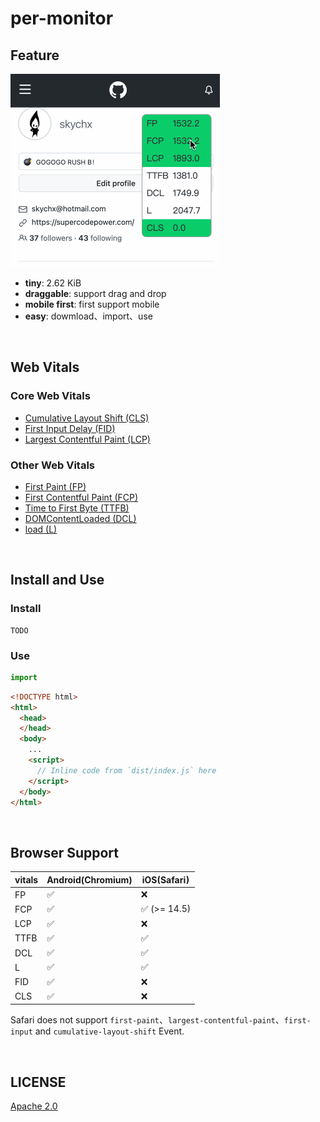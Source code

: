 # per-monitor



## Feature

![](doc/img/demo.gif)

- **tiny**: 2.62 KiB
- **draggable**: support drag and drop
- **mobile first**: first support mobile
- **easy**: dowmload、import、use

<br />

## Web Vitals

### Core Web Vitals

- [Cumulative Layout Shift (CLS)](https://web.dev/cls/)
- [First Input Delay (FID)](https://web.dev/fid/)
- [Largest Contentful Paint (LCP)](https://web.dev/lcp/)



### Other Web Vitals

- [First Paint (FP)](https://developer.mozilla.org/en-US/docs/Glossary/First_paint)
- [First Contentful Paint (FCP)](https://web.dev/fcp/)
- [Time to First Byte (TTFB)](https://web.dev/ttfb/)
- [DOMContentLoaded (DCL)](https://developer.mozilla.org/en-US/docs/Web/API/Window/DOMContentLoaded_event)
- [load (L)](https://developer.mozilla.org/en-US/docs/Web/API/Window/load_event)

<br />

## Install and Use

### Install

```
TODO
```



### Use

```typescript
import 
```



```html
<!DOCTYPE html>
<html>
  <head>
  </head>
  <body>
    ...
    <script>
      // Inline code from `dist/index.js` here
    </script>
  </body>
</html>
```

<br />

## Browser Support

| vitals | Android(Chromium) | iOS(Safari) |
| ------ | ----------------- | ----------- |
| FP     | ✅                 | ❌           |
| FCP    | ✅                 | ✅ (>= 14.5) |
| LCP    | ✅                 | ❌           |
| TTFB   | ✅                 | ✅           |
| DCL    | ✅                 | ✅           |
| L      | ✅                 | ✅           |
| FID    | ✅                 | ❌           |
| CLS    | ✅                 | ❌           |

Safari does not support `first-paint`、`largest-contentful-paint`、`first-input` and `cumulative-layout-shift` Event.

<br />

## LICENSE

[Apache 2.0](./LICENSE)
